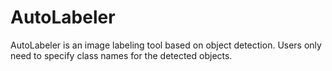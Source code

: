 # AutoLabeler

AutoLabeler is an image labeling tool based on object detection. Users only need to specify class names for the detected objects.
